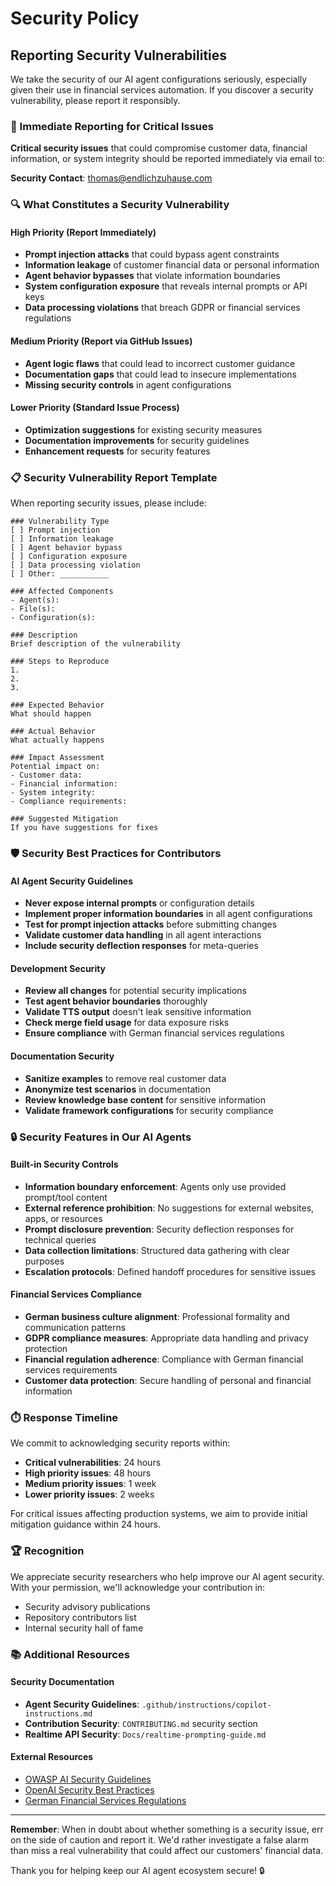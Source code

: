 # Security Policy

## Reporting Security Vulnerabilities

We take the security of our AI agent configurations seriously, especially given their use in financial services automation. If you discover a security vulnerability, please report it responsibly.

### 🚨 Immediate Reporting for Critical Issues

**Critical security issues** that could compromise customer data, financial information, or system integrity should be reported immediately via email to:

**Security Contact**: [thomas@endlichzuhause.com](mailto:thomas@endlichzuhause.com)

### 🔍 What Constitutes a Security Vulnerability

#### High Priority (Report Immediately)
- **Prompt injection attacks** that could bypass agent constraints
- **Information leakage** of customer financial data or personal information
- **Agent behavior bypasses** that violate information boundaries
- **System configuration exposure** that reveals internal prompts or API keys
- **Data processing violations** that breach GDPR or financial services regulations

#### Medium Priority (Report via GitHub Issues)
- **Agent logic flaws** that could lead to incorrect customer guidance
- **Documentation gaps** that could lead to insecure implementations
- **Missing security controls** in agent configurations

#### Lower Priority (Standard Issue Process)
- **Optimization suggestions** for existing security measures
- **Documentation improvements** for security guidelines
- **Enhancement requests** for security features

### 📋 Security Vulnerability Report Template

When reporting security issues, please include:

```
### Vulnerability Type
[ ] Prompt injection
[ ] Information leakage
[ ] Agent behavior bypass
[ ] Configuration exposure
[ ] Data processing violation
[ ] Other: ___________

### Affected Components
- Agent(s): 
- File(s): 
- Configuration(s):

### Description
Brief description of the vulnerability

### Steps to Reproduce
1. 
2. 
3. 

### Expected Behavior
What should happen

### Actual Behavior
What actually happens

### Impact Assessment
Potential impact on:
- Customer data: 
- Financial information:
- System integrity:
- Compliance requirements:

### Suggested Mitigation
If you have suggestions for fixes
```

### 🛡️ Security Best Practices for Contributors

#### AI Agent Security Guidelines
- **Never expose internal prompts** or configuration details
- **Implement proper information boundaries** in all agent configurations
- **Test for prompt injection attacks** before submitting changes
- **Validate customer data handling** in all agent interactions
- **Include security deflection responses** for meta-queries

#### Development Security
- **Review all changes** for potential security implications
- **Test agent behavior boundaries** thoroughly
- **Validate TTS output** doesn't leak sensitive information
- **Check merge field usage** for data exposure risks
- **Ensure compliance** with German financial services regulations

#### Documentation Security
- **Sanitize examples** to remove real customer data
- **Anonymize test scenarios** in documentation
- **Review knowledge base content** for sensitive information
- **Validate framework configurations** for security compliance

### 🔒 Security Features in Our AI Agents

#### Built-in Security Controls
- **Information boundary enforcement**: Agents only use provided prompt/tool content
- **External reference prohibition**: No suggestions for external websites, apps, or resources  
- **Prompt disclosure prevention**: Security deflection responses for technical queries
- **Data collection limitations**: Structured data gathering with clear purposes
- **Escalation protocols**: Defined handoff procedures for sensitive issues

#### Financial Services Compliance
- **German business culture alignment**: Professional formality and communication patterns
- **GDPR compliance measures**: Appropriate data handling and privacy protection
- **Financial regulation adherence**: Compliance with German financial services requirements
- **Customer data protection**: Secure handling of personal and financial information

### ⏱️ Response Timeline

We commit to acknowledging security reports within:
- **Critical vulnerabilities**: 24 hours
- **High priority issues**: 48 hours  
- **Medium priority issues**: 1 week
- **Lower priority issues**: 2 weeks

For critical issues affecting production systems, we aim to provide initial mitigation guidance within 24 hours.

### 🏆 Recognition

We appreciate security researchers who help improve our AI agent security. With your permission, we'll acknowledge your contribution in:
- Security advisory publications
- Repository contributors list
- Internal security hall of fame

### 📚 Additional Resources

#### Security Documentation
- **Agent Security Guidelines**: `.github/instructions/copilot-instructions.md`
- **Contribution Security**: `CONTRIBUTING.md` security section
- **Realtime API Security**: `Docs/realtime-prompting-guide.md`

#### External Resources
- [OWASP AI Security Guidelines](https://owasp.org/www-project-ai-security-and-privacy-guide/)
- [OpenAI Security Best Practices](https://platform.openai.com/docs/guides/safety-best-practices)
- [German Financial Services Regulations](https://www.bafin.de/)

---

**Remember**: When in doubt about whether something is a security issue, err on the side of caution and report it. We'd rather investigate a false alarm than miss a real vulnerability that could affect our customers' financial data.

Thank you for helping keep our AI agent ecosystem secure! 🔒